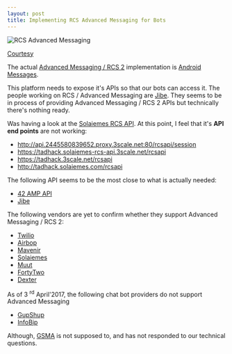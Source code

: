 ```yaml
---
layout: post
title: Implementing RCS Advanced Messaging for Bots
---
```


![RCS Advanced Messaging](https://www.att.com/shopcms/media/att/2015/shop/landing/advanced-messaging/247371-lp-advanced-messaging-mrq.jpg)

[Courtesy](https://www.att.com/shop/wireless/features/advanced-messaging.html)

The actual [Advanced Messaging / RCS 2](http://www.gsma.com/network2020/rcs-2/) implementation is [Android Messages](https://play.google.com/store/apps/details?id=com.google.android.apps.messaging).

This platform needs to expose it's APIs so that our bots can access it. The people working on RCS / Advanced Messaging are [Jibe](https://jibe.google.com/jibe-platform/). They seems to be in process of providing Advanced Messaging / RCS 2 APIs but technically there's nothing ready. 

Was having a look at the [Solaiemes RCS API](https://solaiemes-rcs-api.3scale.net/api). At this point, I feel that it's **API end points** are not working:

 - http://api.2445580839652.proxy.3scale.net:80/rcsapi/session
 - https://tadhack.solaiemes-rcs-api.3scale.net/rcsapi
 - https://tadhack.3scale.net/rcsapi
 - http://tadhack.solaiemes.com/rcsapi

The following API seems to be the most close to what is actually needed:

 - [42 AMP API](https://www.fortytwo.com/solutions/amp/)
 - [Jibe](https://jibe.google.com/jibe-platform/)
 
The following vendors are yet to confirm whether they support Advanced Messaging / RCS 2:

 - [Twilio](https://www.twilio.com/console/support/tickets/927458)
 - [Airbop](http://support.airbop.com/discussions/questions/662-how-rcsadvanced-messaging-can-be-used-with-botframework)
 - [Mavenir](mailto:contactus@mavenir.com)
 - [Solaiemes](mailto:info@solaiemes.com)
 - [Muut](mailto:info@muut.com)
 - [FortyTwo](mailto:sales@fortytwo.com)
 - [Dexter](mailto:info@rundexter.com)
 
As of 3 <sup>rd</sup> April'2017, the following chat bot providers do not support Advanced Messaging

 - [GupShup](http://gupshup.io)
 - [InfoBip](https://www.infobip.com/)
 
Although, [GSMA](mailto:info@gsma.com) is not supposed to, and has not responded to our technical questions.
